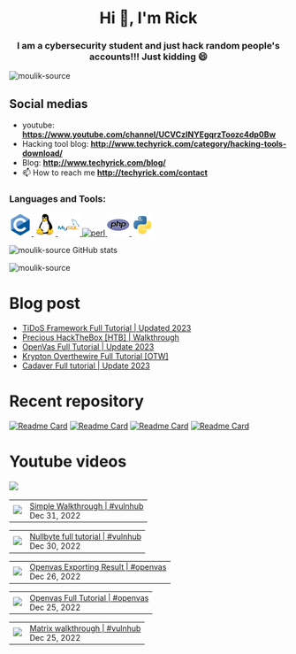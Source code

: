 <h1 align="center">Hi 👋, I'm Rick</h1>
<h3 align="center">I am a cybersecurity student and just hack random people's accounts!!! Just kidding 😄</h3>

<p align="left"> <img src="https://komarev.com/ghpvc/?username=moulik-source&label=Profile%20views&color=0e75b6&style=flat" alt="moulik-source" /> </p> 

## Social medias
- youtube: **https://www.youtube.com/channel/UCVCzINYEgqrzToozc4dp0Bw**
- Hacking tool blog: **http://www.techyrick.com/category/hacking-tools-download/**
- Blog: **http://www.techyrick.com/blog/**
- 📫 How to reach me **http://techyrick.com/contact**


<h3 align="left">Languages and Tools:</h3>
<p align="left"> <a href="https://www.cprogramming.com/" target="_blank"> <img src="https://raw.githubusercontent.com/devicons/devicon/master/icons/c/c-original.svg" alt="c" width="40" height="40"/> </a> <a href="https://www.linux.org/" target="_blank"> <img src="https://raw.githubusercontent.com/devicons/devicon/master/icons/linux/linux-original.svg" alt="linux" width="40" height="40"/> </a> <a href="https://www.mysql.com/" target="_blank"> <img src="https://raw.githubusercontent.com/devicons/devicon/master/icons/mysql/mysql-original-wordmark.svg" alt="mysql" width="40" height="40"/> </a> <a href="https://www.perl.org/" target="_blank"> <img src="https://api.iconify.design/logos-perl.svg" alt="perl" width="40" height="40"/> </a> <a href="https://www.php.net" target="_blank"> <img src="https://raw.githubusercontent.com/devicons/devicon/master/icons/php/php-original.svg" alt="php" width="40" height="40"/> </a> <a href="https://www.python.org" target="_blank"> <img src="https://raw.githubusercontent.com/devicons/devicon/master/icons/python/python-original.svg" alt="python" width="40" height="40"/> </a> </p>



![moulik-source GitHub stats](https://github-readme-stats.vercel.app/api?username=moulik-source&show_icons=true&theme=vision-friendly-dark)

<p><img align="center" src="https://github-readme-streak-stats.herokuapp.com/?user=moulik-source&theme=vision-friendly-dark" alt="moulik-source" /></p>

# Blog post
<!-- BLOG-POST-LIST:START -->
- [TiDoS Framework Full Tutorial | Updated 2023](https://techyrick.com/tidos-framework-full-tutorial/)
- [Precious HackTheBox [HTB] | Walkthrough](https://techyrick.com/precious-hackthebox-htb-walkthrough/)
- [OpenVas Full Tutorial | Update 2023](https://techyrick.com/openvas-full-tutorial/)
- [Krypton Overthewire Full Tutorial [OTW]](https://techyrick.com/krypton-overthewire-full-tutorial/)
- [Cadaver Full tutorial | Update 2023](https://techyrick.com/cadaver-full-tutorial/)
<!-- BLOG-POST-LIST:END -->

# Recent repository 

[![Readme Card](https://github-readme-stats.vercel.app/api/pin/?username=moulik-source&repo=ddos&theme=outrun)](https://github.com/moulik-source/ddos) 
[![Readme Card](https://github-readme-stats.vercel.app/api/pin/?username=moulik-source&repo=port-scan&theme=outrun)](https://github.com/moulik-source/port-scan)
[![Readme Card](https://github-readme-stats.vercel.app/api/pin/?username=moulik-source&repo=moulik-source&theme=outrun)](https://github.com/moulik-source/moulik-source)
[![Readme Card](https://github-readme-stats.vercel.app/api/pin/?username=moulik-source&repo=hashmo&theme=outrun)](https://github.com/moulik-source/hashmo)

# Youtube videos

[<img src="https://img.shields.io/badge/-Subscribe-red?style=for-the-badge&logo=youtube&logoColor=white"/>](https://www.youtube.com/channel/UCVHmOOAGNcLK5k0i7G1gTrQ)

<!-- YOUTUBE:START --><table><tr><td><a href="https://www.youtube.com/watch?v=1zkiACXePu8"><img width="140px" src="https://i.ytimg.com/vi/1zkiACXePu8/mqdefault.jpg"></a></td>
<td><a href="https://www.youtube.com/watch?v=1zkiACXePu8">Simple Walkthrough | #vulnhub</a><br/>Dec 31, 2022</td></tr></table>
<table><tr><td><a href="https://www.youtube.com/watch?v=auAkqCzq5rs"><img width="140px" src="https://i.ytimg.com/vi/auAkqCzq5rs/mqdefault.jpg"></a></td>
<td><a href="https://www.youtube.com/watch?v=auAkqCzq5rs">Nullbyte full tutorial | #vulnhub</a><br/>Dec 30, 2022</td></tr></table>
<table><tr><td><a href="https://www.youtube.com/watch?v=WCsSfNXKDlM"><img width="140px" src="https://i.ytimg.com/vi/WCsSfNXKDlM/mqdefault.jpg"></a></td>
<td><a href="https://www.youtube.com/watch?v=WCsSfNXKDlM">Openvas Exporting Result | #openvas</a><br/>Dec 26, 2022</td></tr></table>
<table><tr><td><a href="https://www.youtube.com/watch?v=v5XW-VDLo_Q"><img width="140px" src="https://i.ytimg.com/vi/v5XW-VDLo_Q/mqdefault.jpg"></a></td>
<td><a href="https://www.youtube.com/watch?v=v5XW-VDLo_Q">Openvas Full Tutorial | #openvas</a><br/>Dec 25, 2022</td></tr></table>
<table><tr><td><a href="https://www.youtube.com/watch?v=cyOjGCVvNbQ"><img width="140px" src="https://i.ytimg.com/vi/cyOjGCVvNbQ/mqdefault.jpg"></a></td>
<td><a href="https://www.youtube.com/watch?v=cyOjGCVvNbQ">Matrix walkthrough | #vulnhub</a><br/>Dec 25, 2022</td></tr></table>
<!-- YOUTUBE:END -->

